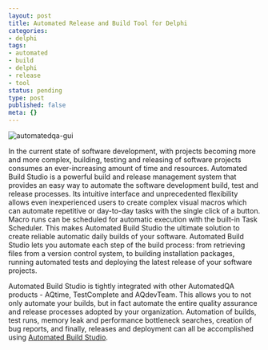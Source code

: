 ```yaml
---
layout: post
title: Automated Release and Build Tool for Delphi
categories:
- delphi
tags:
- automated
- build
- delphi
- release
- tool
status: pending
type: post
published: false
meta: {}
---
```

 ![automatedqa-gui](http://standalonex.com/wp-content/uploads/2009/02/automatedqa-gui-150x150-custom.gif "automatedqa-gui")

In the current state of software development, with projects becoming more and more complex, building, testing and releasing of software projects consumes an ever-increasing amount of time and resources. Automated Build Studio is a powerful build and release management system that provides an easy way to automate the software development build, test and release processes. Its intuitive interface and unprecedented flexibility allows even inexperienced users to create complex visual macros which can automate repetitive or day-to-day tasks with the single click of a button. Macro runs can be scheduled for automatic execution with the built-in Task Scheduler. This makes Automated Build Studio the ultimate solution to create reliable automatic daily builds of your software. Automated Build Studio lets you automate each step of the build process: from retrieving files from a version control system, to building installation packages, running automated tests and deploying the latest release of your software projects.

Automated Build Studio is tightly integrated with other AutomatedQA products - AQtime, TestComplete and AQdevTeam. This allows you to not only automate your builds, but in fact automate the entire quality assurance and release processes adopted by your organization. Automation of builds, test runs, memory leak and performance bottleneck searches, creation of bug reports, and finally, releases and deployment can all be accomplished using [Automated Build Studio](http://www.automatedqa.com/products/abs/index.asp).

